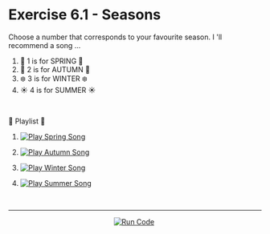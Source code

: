 # Exercise 6.1 - Seasons

Choose a number that corresponds to your favourite season.
I 'll recommend a song ... 

 1. 🌻 1 is for SPRING 🌻
 2. 🍂 2 is for AUTUMN 🍂
 3. ❄️ 3 is for WINTER ❄️
 4. ☀️ 4 is for SUMMER ☀️

<br>

 🎵 Playlist 🎵

1. [![Play Spring Song](https://img.shields.io/badge/-Play%20%20Spring%20%20Song-pink?style=flat&logo=youtube&logoColor=white)](https://www.youtube.com/watch?v=ma9I9VBKPiw)&nbsp;

2. [![Play Autumn Song](https://img.shields.io/badge/-Play%20%20Autumn%20%20Song-brown?style=flat&logo=youtube&logoColor=white)](https://www.youtube.com/watch?v=gLildVN4c74)&nbsp;


3. [![Play Winter Song](https://img.shields.io/badge/-Play%20%20Winter%20%20Song-blue?style=flat&logo=youtube&logoColor=white)](https://www.youtube.com/watch?v=qU9mHegkTc4)&nbsp;

4. [![Play Summer Song](https://img.shields.io/badge/-Play%20%20Summer%20%20Song-orange?style=flat&logo=youtube&logoColor=white)](https://www.youtube.com/watch?v=f_2rM8A_1-w)&nbsp;



<br>
<hr>

<center>

[![Run Code](https://img.shields.io/badge/-Run%20%20code%20-green?style=flat&logo=replit&logoColor=white)](https://replit.com/@ariana-ssilva/SeasonsWithAM#Main.java)&nbsp;

</center>
